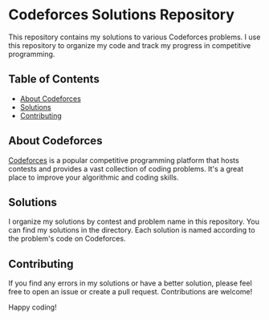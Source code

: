 # Codeforces Solutions Repository

This repository contains my solutions to various Codeforces problems. I use this repository to organize my code and track my progress in competitive programming.

## Table of Contents

- [About Codeforces](#about-codeforces)
- [Solutions](#solutions)
- [Contributing](#contributing)

## About Codeforces

[Codeforces](https://codeforces.com/) is a popular competitive programming platform that hosts contests and provides a vast collection of coding problems. It's a great place to improve your algorithmic and coding skills.

## Solutions

I organize my solutions by contest and problem name in this repository. You can find my solutions in the directory. Each solution is named according to the problem's code on Codeforces.


## Contributing

If you find any errors in my solutions or have a better solution, please feel free to open an issue or create a pull request. Contributions are welcome!


Happy coding!
